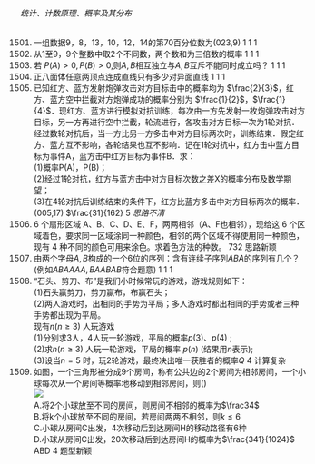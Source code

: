 ###### 统计、计数原理、概率及其分布
1501. 一组数据9，8，13，10，12，14的第70百分位数为(023,9)	1	1	1
1502. 从1至9，9个整数中取2个不同数，两个数和为三倍数的概率	1	1	1
1503. 若 $P(A) > 0,P(B) > 0,$则$A,B$相互独立与$A,B$互斥不能同时成立吗？	1	1	1
1504. 正八面体任意两顶点连成直线只有多少对异面直线	1	1	1
1505. 已知红方、蓝方发射炮弹攻击对方目标击中的概率均为 $\frac{2}{3}$，红方、蓝方空中拦截对方炮弹成功的概率分别为 $\frac{1}{2}$，$\frac{1}{4}$．现红方、蓝方进行模拟对抗训练，每次由一方先发射一枚炮弹攻击对方目标，另一方再进行空中拦截，轮流进行，各攻击对方目标一次为1轮对抗．经过数轮对抗后，当一方比另一方多击中对方目标两次时，训练结束．假定红方、蓝方互不影响，各轮结果也互不影响．记在1轮对抗中，红方击中蓝方目标为事件A，蓝方击中红方目标为事件B．求： <br> (1)概率P(A)，P(B)； <br> (2)经过1轮对抗，红方与蓝方击中对方目标次数之差X的概率分布及数学期望； <br> (3)在4轮对抗后训练结束的条件下，红方比蓝方多击中对方目标两次的概率．(005,17)	$\frac{31}{162} 5 $思路不清$
1506. 6 个扇形区域 A、B、C、D、E、F，两两相邻（A、F也相邻），现给这 6 个区域着色，要求同一区域涂同一种颜色，相邻的两个区域不得使用同一种颜色，现有 4 种不同的颜色可用来涂色。求着色方法的种数。	732	思路新颖
1507. 由两个字母$A,B$构成的一个6位的序列：含有连续子序列$ABA$的序列有几个？ (例如$ABAAAA,BAABAB$符合题意)	1	1	1
1508. “石头、剪刀、布”是我们小时候常玩的游戏，游戏规则如下：<br>(1)石头赢剪刀，剪刀赢布，布赢石头；<br>(2)两人游戏时，出相同的手势为平局；多人游戏时都出相同的手势或者三种手势都出现为平局。<br>现有$n(n\geq3)$ 人玩游戏<br>(1)分别求3人，4人玩一轮游戏，平局的概率$p(3)$、$p(4)$ ;<br>(2)求$n(n\geq3)$ 人玩一轮游戏，平局的概率 $p(n)$ (结果用$n$表示);<br>(3)设当$n=5$ 时，玩2轮游戏，最终决出唯一获胜者的概率$Q$		4	计算复杂
1509. 如图，一个三角形被分成9个房间，称有公共边的2个房间为相邻房间，一个小球每次从一个房间等概率地移动到相邻房间，则()<br> <img src="f5GQlRKodYUcnAfvgppRSGW2pK9B8rutr" > <br>A.将2个小球放至不同的房间，则房间不相邻的概率为$\frac34$<br>B.将k个小球放至不同的房间，若房间两两不相邻，则$k\leqslant6$<br>C.小球从房间C出发，4次移动后到达房间H的移动路径有6种<br>D.小球从房间C出发，20次移动后到达房间H的概率为$\frac{341}{1024}$	ABD	4	题型新颖